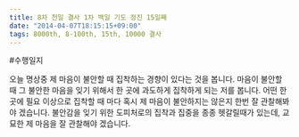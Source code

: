 ```yaml
---
title: 8차 천일 결사 1차 백일 기도 정진 15일째
date: "2014-04-07T18:15:15+09:00"
tags: 8000th, 8-100th, 15th, 10000 결사
---
```


#수행일지

오늘 명상중 제 마음이 불안할 때 집착하는 경향이 있다는 것을 봅니다. 마음이 불안할 때 그 불안한 마음을 잊기 위해서 한 곳에 과도하게 집착하게 되는 저를 봅니다. 어떤 한 곳에 필요 이상으로 집착할 때 마다 혹시 제 마음이 불안하지는 않은지 한번 잘 관찰해봐야 겠습니다. 불안감을 잊기 위한 도피처로의 집착과 집중을 종종 헷갈릴때가 있는데, 교묘한 제 마음을 잘 관찰해야 겠습니다.
